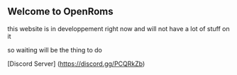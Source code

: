 ## Welcome to OpenRoms

this website is in developpement right now and will not have a lot of stuff on it

so waiting will be the thing to do

[Discord Server] (https://discord.gg/PCQRkZb)
